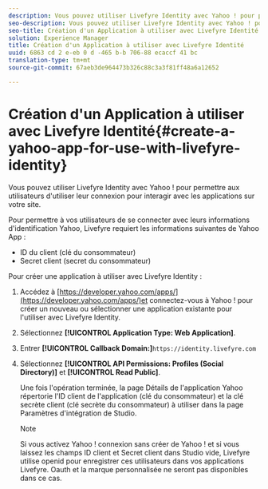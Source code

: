 ```yaml
---
description: Vous pouvez utiliser Livefyre Identity avec Yahoo ! pour permettre aux utilisateurs d'utiliser leur connexion pour interagir avec les applications sur votre site.
seo-description: Vous pouvez utiliser Livefyre Identity avec Yahoo ! pour permettre aux utilisateurs d'utiliser leur connexion pour interagir avec les applications sur votre site.
seo-title: Création d'un Application à utiliser avec Livefyre Identité
solution: Experience Manager
title: Création d'un Application à utiliser avec Livefyre Identité
uuid: 6863 cd 2 e-eb 0 d -465 b-b 706-88 ecaccf 41 bc
translation-type: tm+mt
source-git-commit: 67aeb3de964473b326c88c3a3f81ff48a6a12652

---
```



# Création d&#39;un Application à utiliser avec Livefyre Identité{#create-a-yahoo-app-for-use-with-livefyre-identity}

Vous pouvez utiliser Livefyre Identity avec Yahoo ! pour permettre aux utilisateurs d&#39;utiliser leur connexion pour interagir avec les applications sur votre site.

Pour permettre à vos utilisateurs de se connecter avec leurs informations d&#39;identification Yahoo, Livefyre requiert les informations suivantes de Yahoo App :

* ID du client (clé du consommateur)
* Secret client (secret du consommateur)

Pour créer une application à utiliser avec Livefyre Identity :

1. Accédez à [https://developer.yahoo.com/apps/](https://developer.yahoo.com/apps/)et connectez-vous à Yahoo ! pour créer un nouveau ou sélectionner une application existante pour l&#39;utiliser avec Livefyre Identity.
1. Sélectionnez **[!UICONTROL Application Type: Web Application]**.
1. Entrer **[!UICONTROL Callback Domain:]**`https://identity.livefyre.com`
1. Sélectionnez **[!UICONTROL API Permissions: Profiles (Social Directory)]** et **[!UICONTROL Read Public]**.

   Une fois l&#39;opération terminée, la page Détails de l&#39;application Yahoo répertorie l&#39;ID client de l&#39;application (clé du consommateur) et la clé secrète client (clé secrète du consommateur) à utiliser dans la page Paramètres d&#39;intégration de Studio.

   >[!NOTE]
   >
   >Si vous activez Yahoo ! connexion sans créer de Yahoo ! et si vous laissez les champs ID client et Secret client dans Studio vide, Livefyre utilise openid pour enregistrer ces utilisateurs dans vos applications Livefyre. Oauth et la marque personnalisée ne seront pas disponibles dans ce cas.